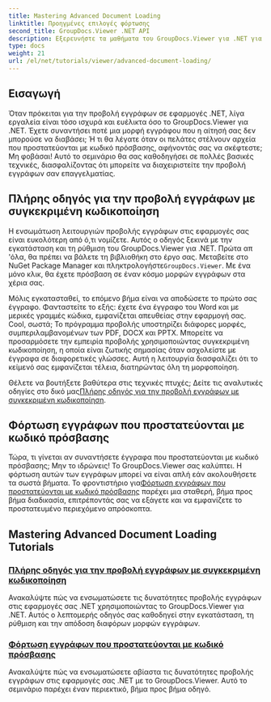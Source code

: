 ```yaml
---
title: Mastering Advanced Document Loading
linktitle: Προηγμένες επιλογές φόρτωσης
second_title: GroupDocs.Viewer .NET API
description: Εξερευνήστε τα μαθήματα του GroupDocs.Viewer για .NET για να ενσωματώσετε αβίαστα τις προηγμένες δυνατότητες προβολής εγγράφων στις εφαρμογές σας.
type: docs
weight: 21
url: /el/net/tutorials/viewer/advanced-document-loading/
---
```

## Εισαγωγή

Όταν πρόκειται για την προβολή εγγράφων σε εφαρμογές .NET, λίγα εργαλεία είναι τόσο ισχυρά και ευέλικτα όσο το GroupDocs.Viewer για .NET. Έχετε συναντήσει ποτέ μια μορφή εγγράφου που η αίτησή σας δεν μπορούσε να διαβάσει; Ή τι θα λέγατε όταν οι πελάτες στέλνουν αρχεία που προστατεύονται με κωδικό πρόσβασης, αφήνοντάς σας να σκέφτεστε; Μη φοβάσαι! Αυτό το σεμινάριο θα σας καθοδηγήσει σε πολλές βασικές τεχνικές, διασφαλίζοντας ότι μπορείτε να διαχειριστείτε την προβολή εγγράφων σαν επαγγελματίας.

## Πλήρης οδηγός για την προβολή εγγράφων με συγκεκριμένη κωδικοποίηση

Η ενσωμάτωση λειτουργιών προβολής εγγράφων στις εφαρμογές σας είναι ευκολότερη από ό,τι νομίζετε. Αυτός ο οδηγός ξεκινά με την εγκατάσταση και τη ρύθμιση του GroupDocs.Viewer για .NET. Πρώτα απ 'όλα, θα πρέπει να βάλετε τη βιβλιοθήκη στο έργο σας. Μεταβείτε στο NuGet Package Manager και πληκτρολογήστε`GroupDocs.Viewer`. Με ένα μόνο κλικ, θα έχετε πρόσβαση σε έναν κόσμο μορφών εγγράφων στα χέρια σας.

Μόλις εγκατασταθεί, το επόμενο βήμα είναι να αποδώσετε το πρώτο σας έγγραφο. Φανταστείτε το εξής: έχετε ένα έγγραφο του Word και με μερικές γραμμές κώδικα, εμφανίζεται απευθείας στην εφαρμογή σας. Cool, σωστά; Το πρόγραμμα προβολής υποστηρίζει διάφορες μορφές, συμπεριλαμβανομένων των PDF, DOCX και PPTX. Μπορείτε να προσαρμόσετε την εμπειρία προβολής χρησιμοποιώντας συγκεκριμένη κωδικοποίηση, η οποία είναι ζωτικής σημασίας όταν ασχολείστε με έγγραφα σε διαφορετικές γλώσσες. Αυτή η λειτουργία διασφαλίζει ότι το κείμενό σας εμφανίζεται τέλεια, διατηρώντας όλη τη μορφοποίηση.

 Θέλετε να βουτήξετε βαθύτερα στις τεχνικές πτυχές; Δείτε τις αναλυτικές οδηγίες στο δικό μας[Πλήρης οδηγός για την προβολή εγγράφων με συγκεκριμένη κωδικοποίηση](./document-viewing-with-specific-encoding/).

## Φόρτωση εγγράφων που προστατεύονται με κωδικό πρόσβασης

Τώρα, τι γίνεται αν συναντήσετε έγγραφα που προστατεύονται με κωδικό πρόσβασης; Μην το ιδρώνεις! Το GroupDocs.Viewer σας καλύπτει. Η φόρτωση αυτών των εγγράφων μπορεί να είναι απλή εάν ακολουθήσετε τα σωστά βήματα. Το φροντιστήριο για[Φόρτωση εγγράφων που προστατεύονται με κωδικό πρόσβασης](./loading-password-protected-document/) παρέχει μια σταθερή, βήμα προς βήμα διαδικασία, επιτρέποντάς σας να εξάγετε και να εμφανίζετε το προστατευμένο περιεχόμενο απρόσκοπτα.

## Mastering Advanced Document Loading Tutorials
### [Πλήρης οδηγός για την προβολή εγγράφων με συγκεκριμένη κωδικοποίηση](./document-viewing-with-specific-encoding/)
Ανακαλύψτε πώς να ενσωματώσετε τις δυνατότητες προβολής εγγράφων στις εφαρμογές σας .NET χρησιμοποιώντας το GroupDocs.Viewer για .NET. Αυτός ο λεπτομερής οδηγός σας καθοδηγεί στην εγκατάσταση, τη ρύθμιση και την απόδοση διαφόρων μορφών εγγράφων.
### [Φόρτωση εγγράφων που προστατεύονται με κωδικό πρόσβασης](./loading-password-protected-document/)
Ανακαλύψτε πώς να ενσωματώσετε αβίαστα τις δυνατότητες προβολής εγγράφων στις εφαρμογές σας .NET με το GroupDocs.Viewer. Αυτό το σεμινάριο παρέχει έναν περιεκτικό, βήμα προς βήμα οδηγό.